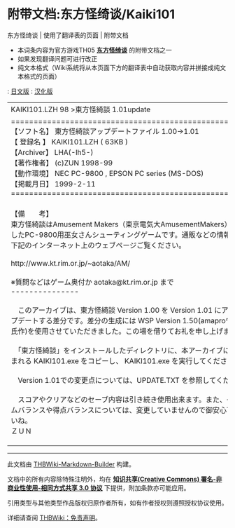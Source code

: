 # 附带文档:东方怪绮谈/Kaiki101

<!-- source html: G:\repos\THBWiki-Markdown-Builder\THBWikiMarkdown\Temp\main\1\1b\ns506%3A%E4%B8%9C%E6%96%B9%E6%80%AA%E7%BB%AE%E8%B0%88%2FKaiki101.html -->

东方怪绮谈 | 使用了翻译表的页面 | 附带文档

  
  

  

- 本词条内容为官方游戏TH05 **[东方怪绮谈](./东方怪绮谈.md)** 的附带文档之一
- 如果发现翻译问题可进行改正
- 纯文本格式（Wiki系统将从本页面下方的翻译表中自动获取内容并拼接成纯文本格式的页面）

: [日文版](http://omake.thwiki.cc/translate.php?u=附带文档:东方怪绮谈/Kaiki101&amp;t=ja)
: [汉化版](http://omake.thwiki.cc/translate.php?u=附带文档:东方怪绮谈/Kaiki101&amp;t=zh)

  
  

  


<table><tbody><tr class="tt-content" id="=-1" data-pos="&#91;&quot;=&quot;,1&#93;"><td class="tt-ja" lang="ja"><div class="poem">KAIKI101.LZH  98 &gt;東方怪綺談 1.01update</div></td><td class="tt-zh" lang="zh"><div class="poem">KAIKI101.LZH  98 &gt;东方怪绮谈 1.01update</div></td></tr><tr class="tt-content" id="=-2" data-pos="&#91;&quot;=&quot;,2&#93;"><td class="tt-ja" lang="ja"><div class="poem">========================================================================<br>【ソフト名】 東方怪綺談アップデートファイル 1.00→1.01<br>【 登録名 】 KAIKI101.LZH   ( 63KB )<br>【Archiver】 LHA(-lh5-)<br>【著作権者】 (c)ZUN 1998-99<br>【動作環境】 NEC PC-9800 , EPSON PC series (MS-DOS)<br>【掲載月日】 1999-2-11<br>========================================================================</div></td><td class="tt-zh" lang="zh"><div class="poem">========================================================================<br>【软件名】 东方怪绮谈Update File 1.00→1.01<br>【 登录名 】 KAIKI101.LZH   ( 63KB )<br>【Archiver】 LHA(-lh5-)<br>【著作权者】 (c)ZUN 1998-99<br>【运行环境】 NEC PC-9800 , EPSON PC series (MS-DOS)<br>【刊载月日】 1999-2-11<br>========================================================================</div></td></tr><tr class="tt-content" id="=-3" data-pos="&#91;&quot;=&quot;,3&#93;"><td class="tt-ja" lang="ja"><div class="poem">【備　　考】<br>	東方怪綺談はAmusement Makers（東京電気大AmusementMakers）が制作<br>	したPC-9800用巫女さんシューティングゲームです。通販などの情報は<br>	下記のインターネット上のウェブページご覧ください。<br><br>	http://www.kt.rim.or.jp/~aotaka/AM/<br><br>	※質問などはゲーム奥付か aotaka@kt.rim.or.jp まで<br>---------------<br><br>　このアーカイブは、東方怪綺談 Version 1.00 を Version 1.01 にアッ<br>プデートする差分です。差分の生成には WSP Version 1.50(amaproワキチ<br>氏作)を使用させていただきました。この場を借りてお礼を申し上げます。<br><br>　「東方怪綺談」をインストールしたディレクトリに、本アーカイブに含<br>まれる KAIKI101.exe をコピーし、 KAIKI101.exe を実行してください。<br><br>　Version 1.01での変更点については、UPDATE.TXT を参照してください。<br><br>　スコアやクリアなどのセーブ内容は引き続き使用出来ます。また、ゲー<br>ムバランスや得点バランスについては、変更していませんので御安心下さ<br>いね。<br>							    ＺＵＮ</div></td><td class="tt-zh" lang="zh"><div class="poem">【备　　考】<br>	东方怪绮谈是Amusement Makers（东京电气大AmusementMakers）制作的<br>	PC-9800用巫女射击游戏。有关通贩之类的情报，<br>	请看下记因特网上的网页。<br><br>	http://www.kt.rim.or.jp/~aotaka/AM/<br><br>	※有问题请看游戏版权页 或者联系 aotaka@kt.rim.or.jp <br>---------------<br><br>　本文件是将东方怪绮谈从 Version 1.00 升级到 Version 1.01 的补丁。<br>补丁的制作使用了WSP Version 1.50(amaproワキチ氏作)。<br>借此场合，表示谢意。<br><br>　请在安装有「东方怪绮谈」的目录中，复制含有本文件的 KAIKI101.exe ，<br> 然后运行 KAIKI101.exe 。<br><br>　有关Version 1.01的变更点，请参照 UPDATE.TXT 。<br><br>　得分或通关之类的存档内容可以继续使用。<br>另外，游戏平衡或得分平衡都不会变更，请放心吧。<br>							    ＺＵＮ<br><br><br><br></div></td></tr></tbody></table>







---

此文档由 [THBWiki-Markdown-Builder](https://github.com/Delsin-Yu/THBWiki-Markdown-Builder) 构建。

文档中的所有内容除特殊注明外，均在 [**知识共享(Creative Commons) 署名-非商业性使用-相同方式共享 3.0 协议**](https://creativecommons.org/licenses/by-sa/3.0/deed.zh-hans) 下提供，附加条款亦可能应用。

引用类型与其他类型作品版权归原作者所有，如有作者授权则遵照授权协议使用。

详细请查阅 [THBWiki：免责声明](https://thbwiki.cc/THBWiki:%E5%85%8D%E8%B4%A3%E5%A3%B0%E6%98%8E)。

